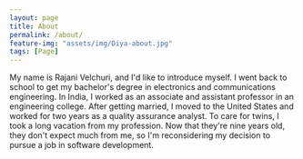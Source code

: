 ```yaml
---
layout: page
title: About
permalink: /about/
feature-img: "assets/img/Diya-about.jpg"
tags: [Page]
---
```


My name is Rajani Velchuri, and I'd like to introduce myself. I went back to school to get my bachelor's degree in electronics and communications engineering. In India, I worked as an associate and assistant professor in an engineering college. After getting married, I moved to the United States and worked for two years as a quality assurance analyst. To care for twins, I took a long vacation from my profession. Now that they're nine years old, they don't expect much from me, so I'm reconsidering my decision to pursue a job in software development.
 
